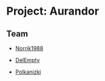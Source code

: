 # Project: Aurandor

## Team
- [Norrik1988](https://github.com/norrik1988)
  
- [DelEmpty](https://github.com/DelEmpty)
  
- [Polkanizki](https://github.com/Polkanizki)
  
